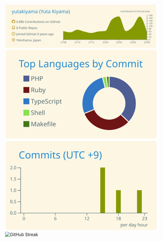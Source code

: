 ![](https://raw.githubusercontent.com/yutakiyama/yutakiyama/master/profile-summary-card-output/solarized/0-profile-details.svg)
![](https://raw.githubusercontent.com/yutakiyama/yutakiyama/master/profile-summary-card-output/solarized/2-most-commit-language.svg)
![](https://raw.githubusercontent.com/yutakiyama/yutakiyama/master/profile-summary-card-output/solarized/4-productive-time.svg)
![GitHub Streak](https://github-readme-streak-stats.herokuapp.com?user=yutakiyama&theme=solarized-light&hide_border=true&date_format=%5BY.%5Dn.j)
